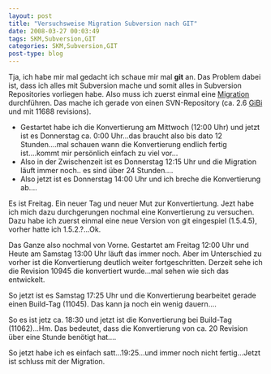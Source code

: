 ```yaml
---
layout: post
title: "Versuchsweise Migration Subversion nach GIT"
date: 2008-03-27 00:03:49
tags: SKM,Subversion,GIT
categories: SKM,Subversion,GIT
post-type: blog
---
```

Tja, ich habe mir mal gedacht ich schaue mir mal <strong>git</strong> an. Das Problem dabei ist, dass ich alles mit Subversion mache und somit alles in Subversion Repositories vorliegen habe. Also muss ich zuerst einmal eine <a href="http://wincent.com/knowledge-base/Migrating_Subversion_repositories_to_Git"  title="Migration Subversion nach git">Migration</a> durchführen. Das mache ich gerade von einen SVN-Repository (ca. 2.6 <a href="http://de.wikipedia.org/wiki/Bin%C3%A4rpr%C3%A4fix"  title="GiBi Byte">GiBi</a> und mit 11688 revisions). 

<ul>
<li>Gestartet habe ich die Konvertierung am Mittwoch (12:00 Uhr) und jetzt ist es Donnerstag ca. 0:00 Uhr...das braucht also bis dato 12 Stunden....mal schauen wann die Konvertierung endlich fertig 
ist....kommt mir persönlich einfach zu viel vor...</li>
<li>Also in der Zwischenzeit ist es Donnerstag 12:15 Uhr und die Migration läuft immer noch.. es sind über 24 Stunden....</li>
<li>Also jetzt ist es Donnerstag 14:00 Uhr und ich breche die Konvertierung ab....</li>
</ul>
<p>Es ist Freitag. Ein neuer Tag und neuer Mut zur Konvertiertung. Jezt habe ich mich dazu durchgerungen nochmal eine Konvertierung zu versuchen. Dazu habe ich zuerst einmal eine neue Version von git eingespiel (1.5.4.5), vorher hatte ich 1.5.2.?...Ok.</p>
<p>Das Ganze also nochmal von Vorne. Gestartet am Freitag 12:00 Uhr und Heute am Samstag 13:00 Uhr läuft das immer noch. Aber im Unterschied zu vorher ist die Konvertierung deutlich weiter fortgeschritten. Derzeit sehe ich die Revision 10945 die konvertiert wurde...mal sehen wie sich das entwickelt.</p>
<p>So jetzt ist es Samstag 17:25 Uhr und die Konvertierung bearbeitet gerade einen Build-Tag (11045). Das kann ja noch ein wenig dauern....</p>
<p>So es ist jetz ca. 18:30 und jetzt ist die Konvertierung bei Build-Tag (11062)...Hm. Das bedeutet, dass die Konvertierung von ca. 20 Revision über eine Stunde benötigt hat....</p>
<p>So jetzt habe ich es einfach satt...19:25...und immer noch nicht fertig...Jetzt ist schluss mit der Migration.</p>
